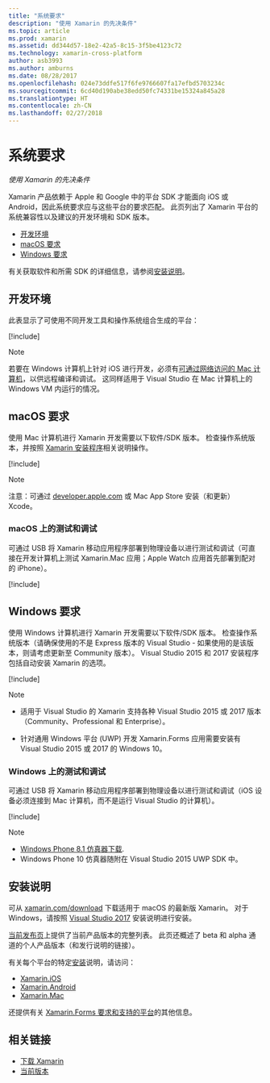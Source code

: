 ```yaml
---
title: "系统要求"
description: "使用 Xamarin 的先决条件"
ms.topic: article
ms.prod: xamarin
ms.assetid: dd344d57-18e2-42a5-8c15-3f5be4123c72
ms.technology: xamarin-cross-platform
author: asb3993
ms.author: amburns
ms.date: 08/28/2017
ms.openlocfilehash: 024e73ddfe517f6fe9766607fa17efbd5703234c
ms.sourcegitcommit: 6cd40d190abe38edd50fc74331be15324a845a28
ms.translationtype: HT
ms.contentlocale: zh-CN
ms.lasthandoff: 02/27/2018
---
```

# <a name="system-requirements"></a>系统要求

_使用 Xamarin 的先决条件_

Xamarin 产品依赖于 Apple 和 Google 中的平台 SDK 才能面向 iOS 或 Android，因此系统要求应与这些平台的要求匹配。 此页列出了 Xamarin 平台的系统兼容性以及建议的开发环境和 SDK 版本。

- [开发环境](#devenv)
- [macOS 要求](#mac)
- [Windows 要求](#windows)

有关获取软件和所需 SDK 的详细信息，请参阅[安装说明](#install)。

<a name="devenv" />

## <a name="development-environments"></a>开发环境

此表显示了可使用不同开发工具和操作系统组合生成的平台：

[!include[](~/cross-platform/includes/development-environment.html)]


> [!NOTE]
> 若要在 Windows 计算机上针对 iOS 进行开发，必须有[可通过网络访问的 Mac 计算机](~/ios/get-started/installation/windows/connecting-to-mac/index.md)，以供远程编译和调试。 这同样适用于 Visual Studio 在 Mac 计算机上的 Windows VM 内运行的情况。

<a name="mac" />

## <a name="macos-requirements"></a>macOS 要求

使用 Mac 计算机进行 Xamarin 开发需要以下软件/SDK 版本。 检查操作系统版本，并按照 [Xamarin 安装程序](#install)相关说明操作。

[!include[](~/cross-platform/includes/macos-requirements.html)]

> [!NOTE]
> 注意：可通过 [developer.apple.com](https://developer.apple.com/xcode/download/) 或 Mac App Store 安装（和更新）Xcode。

### <a name="testing--debugging-on-macos"></a>macOS 上的测试和调试

可通过 USB 将 Xamarin 移动应用程序部署到物理设备以进行测试和调试（可直接在开发计算机上测试 Xamarin.Mac 应用；Apple Watch 应用首先部署到配对的 iPhone）。

[!include[](~/cross-platform/includes/macos-testing.html)]


<a name="windows" />

## <a name="windows-requirements"></a>Windows 要求

使用 Windows 计算机进行 Xamarin 开发需要以下软件/SDK 版本。
检查操作系统版本（请确保使用的不是 Express 版本的 Visual Studio - 如果使用的是该版本，则请考虑更新至 Community 版本）。
Visual Studio 2015 和 2017 安装程序包括自动安装 Xamarin 的选项。

[!include[](~/cross-platform/includes/windows-requirements.html)]


> [!NOTE]
>
>* 适用于 Visual Studio 的 Xamarin 支持各种 Visual Studio 2015 或 2017 版本（Community、Professional 和 Enterprise）。
>
>* 针对通用 Windows 平台 (UWP) 开发 Xamarin.Forms 应用需要安装有 Visual Studio 2015 或 2017 的 Windows 10。


### <a name="testing--debugging-on-windows"></a>Windows 上的测试和调试

可通过 USB 将 Xamarin 移动应用程序部署到物理设备以进行测试和调试（iOS 设备必须连接到 Mac 计算机，而不是运行 Visual Studio 的计算机）。

[!include[](~/cross-platform/includes/windows-testing.html)]


> [!NOTE]
>
>* [Windows Phone 8.1 仿真器下载](https://www.microsoft.com/en-us/download/details.aspx?id=43719).
>* Windows Phone 10 仿真器随附在 Visual Studio 2015 UWP SDK 中。

<a name="install" />

## <a name="installation-instructions"></a>安装说明

可从 [xamarin.com/download](http://xamarin.com/download) 下载适用于 macOS 的最新版 Xamarin。 对于 Windows，请按照 [Visual Studio 2017](https://docs.microsoft.com/en-us/visualstudio/install/install-visual-studio) 安装说明进行安装。

[当前发布页](http://developer.xamarin.com/releases/current/)上提供了当前产品版本的完整列表。 此页还概述了 beta 和 alpha 通道的个人产品版本（和发行说明的链接）。

有关每个平台的特定[安装](~/cross-platform/get-started/installation/index.md)说明，请访问：

- [Xamarin.iOS](~/ios/get-started/installation/index.md)
- [Xamarin.Android](~/android/get-started/installation/index.md)
- [Xamarin.Mac](~/mac/get-started/installation.md)

还提供有关 [Xamarin.Forms 要求和支持的平台](~/xamarin-forms/get-started/installation.md)的其他信息。


## <a name="related-links"></a>相关链接

- [下载 Xamarin](https://xamarin.com/download/)
- [当前版本](https://developer.xamarin.com/releases/current/)
